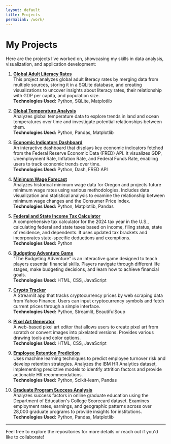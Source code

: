 ```yaml
---
layout: default
title: Projects
permalink: /work/
---
```


# My Projects

Here are the projects I’ve worked on, showcasing my skills in data analysis, visualization, and application development:

1. **[Global Adult Literacy Rates](https://github.com/Alissa-King/Global-Adult-Literacy-Rates)**  
   This project analyzes global adult literacy rates by merging data from multiple sources, storing it in a SQLite database, and creating visualizations to uncover insights about literacy rates, their relationship with GDP per capita, and population size.  
   **Technologies Used:** Python, SQLite, Matplotlib

2. **[Global Temperature Analysis](https://github.com/Alissa-King/Global-Temperature-Analysis)**  
   Analyzes global temperature data to explore trends in land and ocean temperatures over time and investigate potential relationships between them.  
   **Technologies Used:** Python, Pandas, Matplotlib

3. **[Economic Indicators Dashboard](https://github.com/Alissa-King/Economic-Indicators-Dashboard)**  
   An interactive dashboard that displays key economic indicators fetched from the Federal Reserve Economic Data (FRED) API. It visualizes GDP, Unemployment Rate, Inflation Rate, and Federal Funds Rate, enabling users to track economic trends over time.  
   **Technologies Used:** Python, Dash, FRED API

4. **[Minimum Wage Forecast](https://github.com/Alissa-King/Minimum-Wage-Forecast)**  
   Analyzes historical minimum wage data for Oregon and projects future minimum wage rates using various methodologies. Includes data visualization and statistical analysis to examine the relationship between minimum wage changes and the Consumer Price Index.  
   **Technologies Used:** Python, Matplotlib, Pandas

5. **[Federal and State Income Tax Calculator](https://github.com/Alissa-King/Tax-Calculator)**  
   A comprehensive tax calculator for the 2024 tax year in the U.S., calculating federal and state taxes based on income, filing status, state of residence, and dependents. It uses updated tax brackets and incorporates state-specific deductions and exemptions.  
   **Technologies Used:** Python

6. **[Budgeting Adventure Game](https://github.com/Alissa-King/Budgeting-Adventure-Game)**  
   "The Budgeting Adventure" is an interactive game designed to teach players essential financial skills. Players navigate through different life stages, make budgeting decisions, and learn how to achieve financial goals.  
   **Technologies Used:** HTML, CSS, JavaScript

7. **[Crypto Tracker](https://github.com/Alissa-King/Crypto-Tracker)**  
   A Streamlit app that tracks cryptocurrency prices by web scraping data from Yahoo Finance. Users can input cryptocurrency symbols and fetch current prices through a simple interface.  
   **Technologies Used:** Python, Streamlit, BeautifulSoup

8. **[Pixel Art Generator](https://github.com/Alissa-King/Pixel-Art-Generator)**  
   A web-based pixel art editor that allows users to create pixel art from scratch or convert images into pixelated versions. Provides various drawing tools and color options.  
   **Technologies Used:** HTML, CSS, JavaScript

9. **[Employee Retention Prediction](https://github.com/Alissa-King/Employee-Retention-Prediction)**  
   Uses machine learning techniques to predict employee turnover risk and develop retention strategies. Analyzes the IBM HR Analytics dataset, implementing predictive models to identify attrition factors and provide actionable HR recommendations.  
   **Technologies Used:** Python, Scikit-learn, Pandas

10. **[Graduate Program Success Analysis](https://github.com/Alissa-King/Graduate-Program-Success-Analysis)**  
    Analyzes success factors in online graduate education using the Department of Education's College Scorecard dataset. Examines employment rates, earnings, and geographic patterns across over 28,000 graduate programs to provide insights for institutions.  
    **Technologies Used:** Python, Pandas, Matplotlib

---

Feel free to explore the repositories for more details or reach out if you'd like to collaborate!

